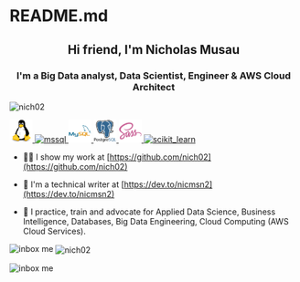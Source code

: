 # README.md
<h2 align="center">Hi friend, I'm  Nicholas Musau</h2>

<h3 align="center">I'm a Big Data analyst, Data Scientist, Engineer & AWS Cloud Architect</h3>

<p align="left"> <img src="https://komarev.com/ghpvc/?username=nich02&label=Profile%20views&color=0e75b6&style=flat" alt="nich02" /> </p>
 
  <a href="https://www.linux.org/" target="_blank"> <img src="https://raw.githubusercontent.com/devicons/devicon/master/icons/linux/linux-original.svg" alt="linux" width="40" height="40"/> </a>
 <a href="https://www.microsoft.com/en-us/sql-server" target="_blank"> <img src="https://www.svgrepo.com/show/303229/microsoft-sql-server-logo.svg" alt="mssql" width="40" height="40"/> </a> <a href="https://www.mysql.com/" target="_blank"> <img src="https://raw.githubusercontent.com/devicons/devicon/master/icons/mysql/mysql-original-wordmark.svg" alt="mysql" width="40" height="40"/> </a> 
  <a href="https://www.postgresql.org" target="_blank"> <img src="https://raw.githubusercontent.com/devicons/devicon/master/icons/postgresql/postgresql-original-wordmark.svg" alt="postgresql" width="40" height="40"/> </a>
  <a href="https://sass-lang.com" target="_blank"> <img src="https://raw.githubusercontent.com/devicons/devicon/master/icons/sass/sass-original.svg" alt="sass" width="40" height="40"/> </a> <a href="https://scikit-learn.org/" target="_blank"> <img src="https://upload.wikimedia.org/wikipedia/commons/0/05/Scikit_learn_logo_small.svg" alt="scikit_learn" width="40" height="40"/> </a>
   </p>


- 👨‍💻 I show my work at [https://github.com/nich02](https://github.com/nich02)

- 📝 I'm a technical writer at [https://dev.to/nicmsn2](https://dev.to/nicmsn2)

- 💬 I practice, train and advocate for Applied Data Science, Business Intelligence, Databases, Big Data Engineering, Cloud Computing (AWS Cloud Services).


<p><img align="left" src="https://github-readme-stats.vercel.app/api/top-langs?username=nich02&show_icons=true&locale=en&layout=compact" alt="inbox me" /></p>

<p>&nbsp;<img align="center" src="https://github-readme-stats.vercel.app/api?username=nich02&show_icons=true&locale=en" alt="nich02" /></p>

<p><img align="center" src="https://github-readme-streak-stats.herokuapp.com/?user=nich02&" alt="inbox me" /></p>


